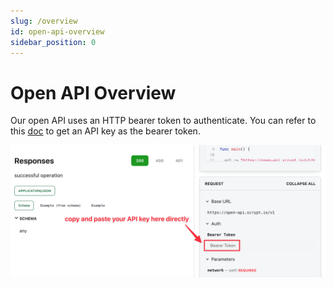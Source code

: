 ```yaml
---
slug: /overview
id: open-api-overview
sidebar_position: 0
---
```


# Open API Overview

Our open API uses an HTTP bearer token to authenticate. You can refer to this [doc](https://docs.scrypt.io/advanced/how-to-integrate-scrypt-service#get-an-api-key) to get an API key as the bearer token.

![](../static/img/open-api-auth.png)
